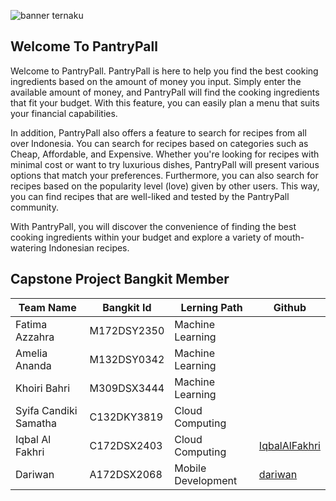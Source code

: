 <img alt="banner ternaku" src="https://github.com/PantryPall/.github/assets/81599190/206957b5-0fcd-4d42-8be0-b6ba546c27cb"><br>

## Welcome To PantryPall

Welcome to PantryPall. PantryPall is here to help you find the best cooking ingredients based on the amount of money you input. Simply enter the available amount of money, and PantryPall will find the cooking ingredients that fit your budget. With this feature, you can easily plan a menu that suits your financial capabilities.

In addition, PantryPall also offers a feature to search for recipes from all over Indonesia. You can search for recipes based on categories such as Cheap, Affordable, and Expensive. Whether you're looking for recipes with minimal cost or want to try luxurious dishes, PantryPall will present various options that match your preferences. Furthermore, you can also search for recipes based on the popularity level (love) given by other users. This way, you can find recipes that are well-liked and tested by the PantryPall community.

With PantryPall, you will discover the convenience of finding the best cooking ingredients within your budget and explore a variety of mouth-watering Indonesian recipes.


## Capstone Project Bangkit Member

| Team Name                 | Bangkit Id  | Lerning Path       | Github                                                          |
| ------------------------- | ----------- | ------------------ | --------------------------------------------------------------- |
| Fatima Azzahra            | M172DSY2350 | Machine Learning   | []()                                                            |
| Amelia Ananda             | M132DSY0342 | Machine Learning   | [ ]()                                                           |
| Khoiri Bahri              | M309DSX3444 | Machine Learning   | []()                                                            |
| Syifa Candiki Samatha     | C132DKY3819 | Cloud Computing    | []()                                                            |
| Iqbal Al Fakhri           | C172DSX2403 | Cloud Computing    | [IqbalAlFakhri](https://github.com/IqbalAlFakhri)               |
| Dariwan                   | A172DSX2068 | Mobile Development | [dariwan](https://github.com/dariwan)                           |

